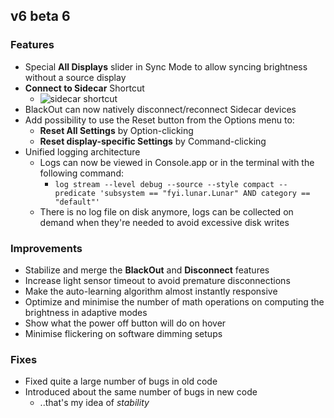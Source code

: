 ## v6 beta 6

### Features

* Special **All Displays** slider in Sync Mode to allow syncing brightness without a source display
* **Connect to Sidecar** Shortcut
    * ![sidecar shortcut](https://files.lunar.fyi/sidecar-explanation.webp)
* BlackOut can now natively disconnect/reconnect Sidecar devices
* Add possibility to use the Reset button from the Options menu to:
    * **Reset All Settings** by Option-clicking
    * **Reset display-specific Settings** by Command-clicking
* Unified logging architecture
    * Logs can now be viewed in Console.app or in the terminal with the following command:
        * `log stream --level debug --source --style compact --predicate 'subsystem == "fyi.lunar.Lunar" AND category == "default"'`
    * There is no log file on disk anymore, logs can be collected on demand when they're needed to avoid excessive disk writes

### Improvements

* Stabilize and merge the **BlackOut** and **Disconnect** features
* Increase light sensor timeout to avoid premature disconnections
* Make the auto-learning algorithm almost instantly responsive
* Optimize and minimise the number of math operations on computing the brightness in adaptive modes
* Show what the power off button will do on hover
* Minimise flickering on software dimming setups

### Fixes

* Fixed quite a large number of bugs in old code
* Introduced about the same number of bugs in new code
    * ..that's my idea of *stability*
